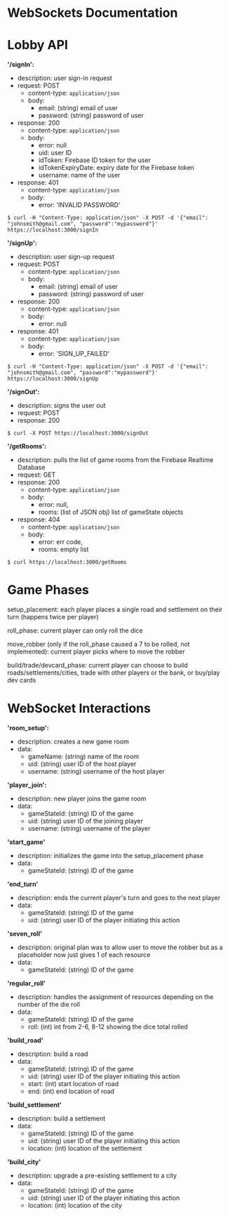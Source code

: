 # WebSockets Documentation


# Lobby API

**'/signIn':**
 - description: user sign-in request
 - request: POST
 	 - content-type: `application/json`
	 - body:
		- email: (string) email of user
		- password: (string) password of user
 - response: 200
 	- content-type: `application/json`
 	- body:
		- error: null
		- uid: user ID
		- idToken: Firebase ID token for the user
		- idTokenExpiryDate: expiry date for the Firebase token
		- username: name of the user
 - response: 401
 	- content-type: `application/json`
	- body:
		- error: 'INVALID PASSWORD'
 ```
 $ curl -H "Content-Type: application/json" -X POST -d '{"email": "johnsmith@gmail.com", "password":"mypassword"}' https://localhost:3000/signIn
 ```
 
 **'/signUp':**
 - description: user sign-up request
 - request: POST
 	 - content-type: `application/json`
	 - body:
		- email: (string) email of user
		- password: (string) password of user
 - response: 200
 	- content-type: `application/json`
 	- body:
		- error: null
 - response: 401
 	- content-type: `application/json`
	- body:
		- error: 'SIGN_UP_FAILED'
 ```
 $ curl -H "Content-Type: application/json" -X POST -d '{"email": "johnsmith@gmail.com", "password":"mypassword"}' https://localhost:3000/signUp
 ```
 
**'/signOut':**
 - description: signs the user out
 - request: POST
 - response: 200
```
$ curl -X POST https://localhost:3000/signOut
```


**'/getRooms':**
 - description: pulls the list of game rooms from the Firebase Realtime Database
 - request: GET
 - response: 200
 	- content-type: `application/json`
	- body:
		- error: null,
		- rooms: (list of JSON obj) list of gameState objects
 - response: 404
 	- content-type: `application/json`
	- body:
		- error: err code,
		- rooms: empty list
```
$ curl https://localhost:3000/getRooms
```


# Game Phases

setup_placement: each player places a single road and settlement on their turn (happens twice per player)

roll_phase: current player can only roll the dice

move_robber (only if the roll_phase caused a 7 to be rolled, not implemented): current player picks where to move the robber

build/trade/devcard_phase: current player can choose to build roads/settlements/cities, trade with other players or the bank, or buy/play dev cards

# WebSocket Interactions
**'room_setup':**
 - description: creates a new game room
 - data:
	 - gameName: (string) name of the room
	 - uid: (string) user ID of the host player
	 - username: (string) username of the host player

**'player_join':**
 - description: new player joins the game room
 - data:
	 - gameStateId: (string) ID of the game
	 - uid: (string) user ID of the joining player
	 - username: (string) username of the player

**'start_game'**
 - description: initializes the game into the setup_placement phase
 - data:
	 - gameStateId: (string) ID of the game

**'end_turn'**
 - description: ends the current player's turn and goes to the next player
 - data:
 	 - gameStateId: (string) ID of the game
	 - uid: (string) user ID of the player initiating this action

**'seven_roll'**
 - description: original plan was to allow user to move the robber but as a placeholder now just gives 1 of each resource
 - data:
 	 - gameStateId: (string) ID of the game

**'regular_roll'**
 - description: handles the assignment of resources depending on the number of the die roll
 - data: 
 	- gameStateId: (string) ID of the game
	- roll: (int) int from 2-6, 8-12 showing the dice total rolled

**'build_road'**
- description: build a road
- data:
 	- gameStateId: (string) ID of the game
	- uid: (string) user ID of the player initiating this action
	- start: (int) start location of road
	- end: (int) end location of road

**'build_settlement'**
 - description: build a settlement
 - data:
 	- gameStateId: (string) ID of the game
	- uid: (string) user ID of the player initiating this action
	- location: (int) location of the settlement


**'build_city'**
 - description: upgrade a pre-existing settlement to a city
 - data:
 	- gameStateId: (string) ID of the game
	- uid: (string) user ID of the player initiating this action
	- location: (int) location of the city
